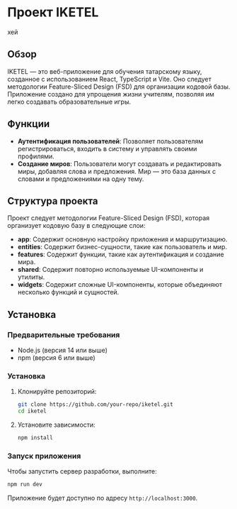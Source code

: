 # Проект IKETEL

хей

## Обзор

IKETEL — это веб-приложение для обучения татарскому языку, созданное с использованием React, TypeScript и Vite. Оно следует методологии Feature-Sliced Design (FSD) для организации кодовой базы. Приложение создано для упрощения жизни учителям, позволяя им легко создавать образовательные игры.

## Функции

- **Аутентификация пользователей**: Позволяет пользователям регистрироваться, входить в систему и управлять своими профилями.
- **Создание миров**: Пользователи могут создавать и редактировать миры, добавляя слова и предложения. Мир — это база данных с словами и предложениями на одну тему.

## Структура проекта

Проект следует методологии Feature-Sliced Design (FSD), которая организует кодовую базу в следующие слои:

- **app**: Содержит основную настройку приложения и маршрутизацию.
- **entities**: Содержит бизнес-сущности, такие как пользователь и мир.
- **features**: Содержит функции, такие как аутентификация и создание мира.
- **shared**: Содержит повторно используемые UI-компоненты и утилиты.
- **widgets**: Содержит сложные UI-компоненты, которые объединяют несколько функций и сущностей.

## Установка

### Предварительные требования

- Node.js (версия 14 или выше)
- npm (версия 6 или выше)

### Установка

1. Клонируйте репозиторий:
   ```bash
   git clone https://github.com/your-repo/iketel.git
   cd iketel
   ```

2. Установите зависимости:
   ```bash
   npm install
   ```

### Запуск приложения

Чтобы запустить сервер разработки, выполните:
```bash
npm run dev
```

Приложение будет доступно по адресу `http://localhost:3000`.
